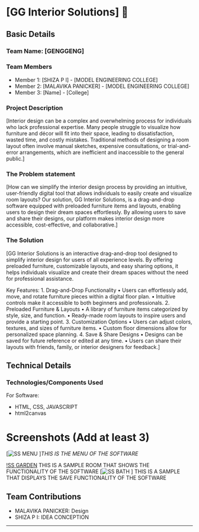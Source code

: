 # [GG Interior Solutions] 🎯


## Basic Details 

### Team Name: [GENGGENG]


### Team Members
- Member 1: [SHIZA P I] - [MODEL ENGINEERING COLLEGE]
- Member 2: [MALAVIKA PANICKER] - [MODEL ENGINEERING COLLEGE]
- Member 3: [Name] - [College]


### Project Description
[Interior design can be a complex and overwhelming process for individuals who lack professional expertise. Many people struggle to visualize how furniture and décor will fit into their space, leading to dissatisfaction, wasted time, and costly mistakes. Traditional methods of designing a room layout often involve manual sketches, expensive consultations, or trial-and-error arrangements, which are inefficient and inaccessible to the general public.]

### The Problem statement
[How can we simplify the interior design process by providing an intuitive, user-friendly digital tool that allows individuals to easily create and visualize room layouts? Our solution, GG Interior Solutions, is a drag-and-drop software equipped with preloaded furniture items and layouts, enabling users to design their dream spaces effortlessly. By allowing users to save and share their designs, our platform makes interior design more accessible, cost-effective, and collaborative.]

### The Solution
[GG Interior Solutions is an interactive drag-and-drop tool designed to simplify interior design for users of all experience levels. By offering preloaded furniture, customizable layouts, and easy sharing options, it helps individuals visualize and create their dream spaces without the need for professional assistance.

Key Features:
	1.	Drag-and-Drop Functionality
	•	Users can effortlessly add, move, and rotate furniture pieces within a digital floor plan.
	•	Intuitive controls make it accessible to both beginners and professionals.
	2.	Preloaded Furniture & Layouts
	•	A library of furniture items categorized by style, size, and function.
	•	Ready-made room layouts to inspire users and provide a starting point.
	3.	Customization Options
	•	Users can adjust colors, textures, and sizes of furniture items.
	•	Custom floor dimensions allow for personalized space planning.
	4.	Save & Share Designs
	•	Designs can be saved for future reference or edited at any time.
	•	Users can share their layouts with friends, family, or interior designers for feedback.]

## Technical Details
### Technologies/Components Used
For Software:
- HTML, CSS, JAVASCRIPT
- html2canvas



# Screenshots (Add at least 3)
[![SS MENU](https://github.com/user-attachments/assets/156b8870-5163-441e-8124-6b5cdd016aab)
]*THIS IS THE MENU OF THE SOFTWARE*

[!SS GARDEN](https://github.com/user-attachments/assets/705c1845-3745-46f7-a107-f45aafb21b14)
THIS IS A SAMPLE ROOM THAT SHOWS THE FUNCTIONALITY OF THE SOFTWARE
[![SS BATH](https://github.com/user-attachments/assets/720e62c2-28d5-4ee1-8ff2-4ac455acb182)
]
THIS IS A SAMPLE THAT DISPLAYS THE SAVE FUNCTIONALITY OF THE SOFTWARE

## Team Contributions
- MALAVIKA PANICKER: Design
- SHIZA P I: IDEA CONCEPTION


---
